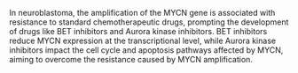 In neuroblastoma, the amplification of the MYCN gene is associated with resistance to standard chemotherapeutic drugs, prompting the development of drugs like BET inhibitors and Aurora kinase inhibitors. BET inhibitors reduce MYCN expression at the transcriptional level, while Aurora kinase inhibitors impact the cell cycle and apoptosis pathways affected by MYCN, aiming to overcome the resistance caused by MYCN amplification.